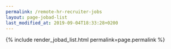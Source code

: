```yaml
---
permalink: /remote-hr-recruiter-jobs
layout: page-jobad-list
last_modified_at: 2019-09-04T18:33:28+0200
---
```

{% include render_jobad_list.html permalink=page.permalink %}

